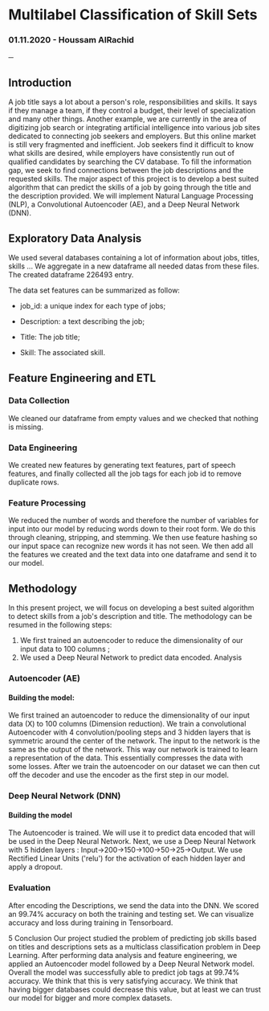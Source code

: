 # Multilabel Classification of Skill Sets

### 01.11.2020 - Houssam AlRachid
─
## Introduction

A job title says a lot about a person's role, responsibilities and skills. It says if they manage a team, if they control a budget, their level of specialization and many other things.
Another example, we are currently in the area of ​​digitizing job search or integrating artificial intelligence into various job sites dedicated to connecting job seekers and employers. But this online market is still very fragmented and inefficient. Job seekers find it difficult to know what skills are desired, while employers have consistently run out of qualified candidates by searching the CV database. To fill the information gap, we seek to find connections between the job descriptions and the requested skills.
The major aspect of this project is to develop a best suited algorithm that can predict the skills of a job by going through the title and the description provided. We will implement Natural Language Processing (NLP), a Convolutional Autoencoder (AE), and a Deep Neural Network (DNN).​

## Exploratory Data Analysis

We used several databases containing a lot of information about jobs, titles, skills ...
We aggregate in a new dataframe all needed datas from these files. The created dataframe 226493 entry.

The data set features can be summarized as follow:

- job_id: a unique index for each type of jobs;

- Description: a text describing the job;

- Title: The job title;

- Skill: The associated skill.

## Feature Engineering and ETL

### Data Collection

We cleaned our dataframe from empty values and we checked that nothing is missing.

### Data Engineering

We created new features by generating text features, part of speech features, and finally collected all the job tags for each job id to remove duplicate rows.

### Feature Processing

We reduced the number of words and therefore the number of variables for input into our model by reducing words down to their root form. We do this through cleaning, stripping, and stemming. We then use feature hashing so our input space can recognize new words it has not seen. We then add all the features we created and the text data into one dataframe and send it to our model.

## Methodology

In this present project, we will focus on developing a best suited algorithm to detect skills from a job's description and title. The methodology can be resumed in the following steps:
1. We first trained an autoencoder to reduce the dimensionality of our input data to 100 columns ;
2. We used a Deep Neural Network to predict data encoded. Analysis

### Autoencoder (AE)

#### Building the model:
We first trained an autoencoder to reduce the dimensionality of our input data (X) to 100 columns (Dimension reduction). We train a convolutional Autoencoder with 4 convolution/pooling steps and 3 hidden layers that is symmetric around the center of the network. The input to the network is the same as the output of the network. This way our network is trained to learn a representation of the data. This essentially compresses the data with some losses.
After we train the autoencoder on our dataset we can then cut off the decoder and use the encoder as the first step in our model.

### Deep Neural Network (DNN)

#### Building the model

The Autoencoder is trained. We will use it to predict data encoded that will be used in the Deep Neural Network. Next, we use a Deep Neural Network with 5 hidden layers :
Input->200->150->100->50->25->Output.
We use Rectified Linear Units ('relu') for the activation of each hidden layer and apply a dropout.

### Evaluation

After encoding the Descriptions, we send the data into the DNN. We scored an 99.74% accuracy on both the training and testing set. We can visualize accuracy and loss during training in Tensorboard.

   
 5
 Conclusion
Our project studied the problem of predicting job skills based on titles and descriptions sets as a multiclass classification problem in Deep Learning. After performing data analysis and feature engineering, we applied an Autoencoder model followed by a Deep Neural Network model.
Overall the model was successfully able to predict job tags at ​99.74%​ accuracy. We think that this is very satisfying accuracy. We think that having bigger databases could decrease this value, but at least we can trust our model for bigger and more complex datasets.

